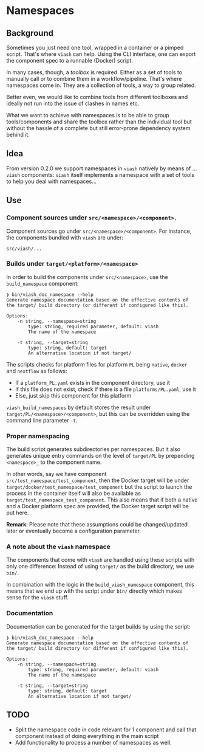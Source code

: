 # Namespaces

## Background

Sometimes you just need one tool, wrapped in a container or a pimped script. That's where `viash` can help. Using the CLI interface, one can export the component spec to a runnable (Docker) script.

In many cases, though, a _toolbox_ is required. Either as a set of tools to manually call or to combine them in a workflow/pipeline. That's where namespaces come in. They are a collection of tools, a way to group related.

Better even, we would like to combine tools from different toolboxes and ideally not run into the issue of clashes in names etc.

What we want to achieve with namespaces is to be able to group tools/components and share the toolbox rather than the individual tool but without the hassle of a complete but still error-prone dependency system behind it.

## Idea

From version 0.2.0 we support namespaces in `viash` natively by means of ... `viash` components: `viash` itself implements a namespace with a set of tools to help you deal with namespaces...

## Use

### Component sources under `src/<namespace>/<component>`.

Component sources go under `src/<namespace>/<component>`. For instance, the components bundled with `viash` are under:

```
src/viash/...
```

### Builds under `target/<platform>/<namespace>`

In order to build the components under `src/<namespace>`, use the `build_namespace` component:

```
❯ bin/viash_doc_namespace --help
Generate namespace documentation based on the effective contents of
the target/ build directory (or different if configured like this).

Options:
    -n string, --namespace=string
        type: string, required parameter, default: viash
        The name of the namespace

    -t string, --target=string
        type: string, default: target
        An alternative location if not target/
```

The scripts checks for platform files for platform `PL` being `native`, `docker` and `nextflow` as follows:

- If a `platform_PL.yaml` exists in the component directory, use it
- If this file does not exist, check if there is a file `platforms/PL.yaml`, use it
- Else, just skip this component for this platform

`viash_build_namespaces` by default stores the result under `target/PL/<namespace>/<component>`, but this can be overridden using the command line parameter `-t`.

### Proper namespacing

The build script generates subdirectories per namespaces. But it also generates unique entry commands on the level of `target/PL` by prepending `<namespace>_` to the component name.

In other words, say we have component `src/test_namespace/test_component`, then the Docker target will be under `target/docker/test_namespace/test_component` but the script to launch the process in the container itself will also be available as `target/test_namespace_test_component`. This also means that if both a native and a Docker platform spec are provided, the Docker target script will be put here.

__Remark__: Please note that these assumptions could be changed/updated later or eventually become a configuration parameter.

### A note about the `viash` namespace

The components that come with `viash` are handled using these scripts with only one difference: Instead of using `target/` as the build directory, we use `bin/`.

In combination with the logic in the `build_viash_namespace` component, this means that we end up with the script under `bin/` directly which makes sense for the `viash` stuff.

### Documentation

Documentation can be generated for the target builds by using the script:

```
❯ bin/viash_doc_namespace --help
Generate namespace documentation based on the effective contents of
the target/ build directory (or different if configured like this).

Options:
    -n string, --namespace=string
        type: string, required parameter, default: viash
        The name of the namespace

    -t string, --target=string
        type: string, default: target
        An alternative location if not target/
```


## TODO

- Split the namespace code in code relevant for 1 component and call that component instead of doing everything in the main script
- Add functionality to process a number of namespaces as well.
